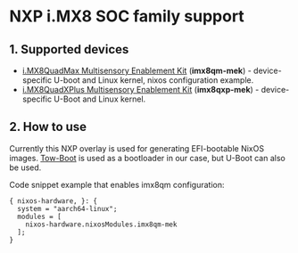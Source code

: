# NXP i.MX8 SOC family support

## 1. Supported devices
 - [i.MX8QuadMax Multisensory Enablement Kit](https://www.nxp.com/design/development-boards/i-mx-evaluation-and-development-boards/i-mx-8quadmax-multisensory-enablement-kit-mek:MCIMX8QM-CPU) (**imx8qm-mek**) - device-specific U-boot and Linux kernel, nixos configuration example.
 - [i.MX8QuadXPlus Multisensory Enablement Kit](https://www.nxp.com/design/development-boards/i-mx-evaluation-and-development-boards/i-mx-8quadxplus-multisensory-enablement-kit-mek:MCIMX8QXP-CPU) (**imx8qxp-mek**) - device-specific U-Boot and Linux kernel.

## 2. How to use
Currently this NXP overlay is used for generating EFI-bootable NixOS images. [Tow-Boot](https://tow-boot.org/) is used as a bootloader in our case, but U-Boot can also be used.

Code snippet example that enables imx8qm configuration:
```
{ nixos-hardware, }: {
  system = "aarch64-linux";
  modules = [
    nixos-hardware.nixosModules.imx8qm-mek
  ];
}
```
